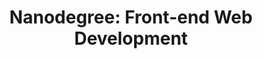---
layout: udacity-course
title: "Nanodegree: Front-end Web Development"
project: artifact
published: true
updated: 31 Dec, 2017
---